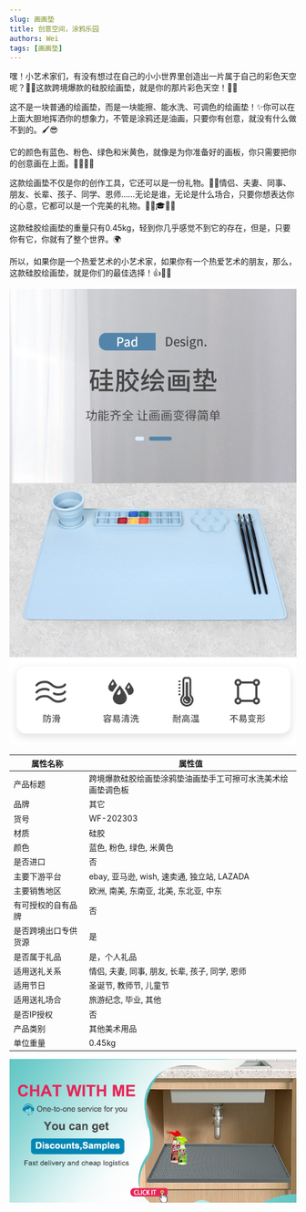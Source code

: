 ```yaml
---
slug: 画画垫
title: 创意空间，涂鸦乐园
authors: Wei
tags: [画画垫]
---
```


嘿！小艺术家们，有没有想过在自己的小小世界里创造出一片属于自己的彩色天空呢？👧🎈这款跨境爆款的硅胶绘画垫，就是你的那片彩色天空！🌈🎨

这不是一块普通的绘画垫，而是一块能擦、能水洗、可调色的绘画垫！✨你可以在上面大胆地挥洒你的想象力，不管是涂鸦还是油画，只要你有创意，就没有什么做不到的。🖌️😎

它的颜色有蓝色、粉色、绿色和米黄色，就像是为你准备好的画板，你只需要把你的创意画在上面。💙💗💚🧡

这款绘画垫不仅是你的创作工具，它还可以是一份礼物。🎁💝情侣、夫妻、同事、朋友、长辈、孩子、同学、恩师……无论是谁，无论是什么场合，只要你想表达你的心意，它都可以是一个完美的礼物。🎅🎄🎓👩‍🏫

这款硅胶绘画垫的重量只有0.45kg，轻到你几乎感觉不到它的存在，但是，只要你有它，你就有了整个世界。🌍

所以，如果你是一个热爱艺术的小艺术家，如果你有一个热爱艺术的朋友，那么，这款硅胶绘画垫，就是你们的最佳选择！👍🎉😄

![画画垫](1.jpg)

| 属性名称         | 属性值                                     |
| -------------- | ---------------------------------------- |
| 产品标题         | 跨境爆款硅胶绘画垫涂鸦垫油画垫手工可擦可水洗美术绘画垫调色板       |
| 品牌            | 其它                                     |
| 货号            | WF-202303                               |
| 材质            | 硅胶                                     |
| 颜色            | 蓝色, 粉色, 绿色, 米黄色                          |
| 是否进口         | 否                                       |
| 主要下游平台      | ebay, 亚马逊, wish, 速卖通, 独立站, LAZADA     |
| 主要销售地区      | 欧洲, 南美, 东南亚, 北美, 东北亚, 中东          |
| 有可授权的自有品牌  | 否                                       |
| 是否跨境出口专供货源 | 是                                       |
| 是否属于礼品       | 是，个人礼品                                |
| 适用送礼关系       | 情侣, 夫妻, 同事, 朋友, 长辈, 孩子, 同学, 恩师        |
| 适用节日          | 圣诞节, 教师节, 儿童节                           |
| 适用送礼场合      | 旅游纪念, 毕业, 其他                            |
| 是否IP授权        | 否                                       |
| 产品类别         | 其他美术用品                                |
| 单位重量         | 0.45kg                                   |

[![联系我们](../../static/img/chat.jpg "联系我们，发送询盘")](mailto:zhuhao@silicocobaby.com)